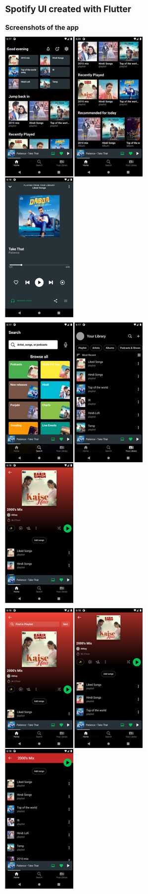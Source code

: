 # Spotify UI created with Flutter

## Screenshots of the app

<img src = "https://github.com/abhay-2105/Flutter-Spotify-UI/blob/master/screenshots/ss%20(1).png" height=450 width=220> <img src = "https://github.com/abhay-2105/Flutter-Spotify-UI/blob/master/screenshots/ss%20(9).png" height=450 width=220> <img src = "https://github.com/abhay-2105/Flutter-Spotify-UI/blob/master/screenshots/ss%20(2).png" height=450 width=220>

<img src = "https://github.com/abhay-2105/Flutter-Spotify-UI/blob/master/screenshots/ss%20(8).png" height=450 width=220> <img src = "https://github.com/abhay-2105/Flutter-Spotify-UI/blob/master/screenshots/ss%20(7).png" height=450 width=220> <img src = "https://github.com/abhay-2105/Flutter-Spotify-UI/blob/master/screenshots/ss%20(6).png" height=450 width=220>

<img src = "https://github.com/abhay-2105/Flutter-Spotify-UI/blob/master/screenshots/ss%20(5).png" height=450 width=220> <img src = "https://github.com/abhay-2105/Flutter-Spotify-UI/blob/master/screenshots/ss%20(4).png" height=450 width=220> <img src = "https://github.com/abhay-2105/Flutter-Spotify-UI/blob/master/screenshots/ss%20(3).png" height=450 width=220>
